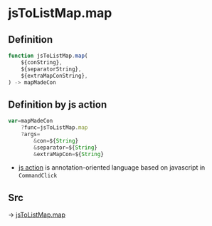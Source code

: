 # jsToListMap.map

## Definition

```js.js
function jsToListMap.map(
	${conString},
	${separatorString},
	${extraMapConString},
) -> mapMadeCon
```


## Definition by js action

```js.js
var=mapMadeCon
	?func=jsToListMap.map
	?args=
		&con=${String}
		&separator=${String}
		&extraMapCon=${String}
```

- [js action](#) is annotation-oriented language based on javascript in `CommandClick`



## Src

-> [jsToListMap.map](https://github.com/puutaro/CommandClick/blob/master/app/src/main/java/com/puutaro/commandclick/fragment_lib/terminal_fragment/js_interface/text/JsToListMap.kt#L27)



